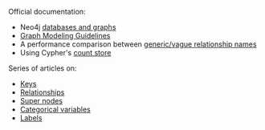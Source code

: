 Official documentation:

- Neo4j [databases and graphs](https://neo4j.com/docs/cypher-manual/current/introduction/neo4j-databases-graphs/)
- [Graph Modeling Guidelines](https://neo4j.com/developer/guide-data-modeling/)
- A performance comparison between [generic/vague relationship names](https://neo4j.com/blog/neo4j-genericvague-relationship-names/)
- Using Cypher's [count store](https://neo4j.com/developer/kb/fast-counts-using-the-count-store/)

Series of articles on:

- [Keys](https://medium.com/neo4j/graph-data-modeling-keys-a5a5334a1297)
- [Relationships](https://medium.com/neo4j/graph-data-modeling-all-about-relationships-5060e46820ce)
- [Super nodes](https://medium.com/neo4j/graph-modeling-all-about-super-nodes-d6ad7e11015b)
- [Categorical variables](https://medium.com/neo4j/graph-data-modeling-categorical-variables-dd8a2845d5e0)
- [Labels](https://medium.com/neo4j/graph-modeling-labels-71775ff7d121)
